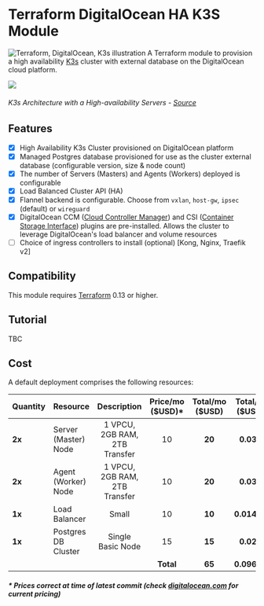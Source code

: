 # Terraform DigitalOcean HA K3S Module
![Terraform, DigitalOcean, K3s illustration](https://res.cloudinary.com/qunux/image/upload/v1618680649/terraform-digitalocean-k3s-repo-logo_wb-01_ar5ds4.svg)
A Terraform module to provision a high availability [K3s](https://k3s.io/) cluster with external database on the DigitalOcean cloud platform.

![](https://res.cloudinary.com/qunux/image/upload/v1618680903/k3s-architecture-ha-server_border_rjwhll.png)

###### *K3s Architecture with a High-availability Servers - [Source](https://rancher.com/docs/k3s/latest/en/architecture/#high-availability-k3s-server-with-an-external-db)*

## Features
* [x] High Availability K3s Cluster provisioned on DigitalOcean platform
* [x] Managed Postgres database provisioned for use as the cluster external database (configurable version, size & node count)
* [x] The number of Servers (Masters) and Agents (Workers) deployed is configurable
* [x] Load Balanced Cluster API (HA)
* [x] Flannel backend is configurable. Choose from `vxlan`, `host-gw`, `ipsec` (default) or `wireguard`
* [x] DigitalOcean CCM ([Cloud Controller Manager](https://github.com/digitalocean/digitalocean-cloud-controller-manager)) and CSI ([Container Storage Interface](https://github.com/digitalocean/csi-digitalocean)) plugins are pre-installed. Allows the cluster to leverage DigitalOcean's load balancer and volume resources
* [ ] Choice of ingress controllers to install (optional) [Kong, Nginx, Traefik v2]

## Compatibility

This module requires [Terraform](https://www.terraform.io/downloads.html) 0.13 or higher.

## Tutorial

TBC

## Cost

A default deployment comprises the following resources:

| Quantity | Resource | Description | Price/mo ($USD)* | Total/mo ($USD) | Total/hr ($USD) |
|------|-------------|:----:|:-----:|:-----:|:-----:|
| **2x** | Server (Master) Node | 1 VPCU, 2GB RAM, 2TB Transfer | 10 | **20** | **0.030** |
| **2x** | Agent (Worker) Node | 1 VPCU, 2GB RAM, 2TB Transfer | 10 | **20** | **0.030** |
| **1x** | Load Balancer | Small  | 10 | **10** | **0.01488** |
| **1x** | Postgres DB Cluster | Single Basic Node | 15 | **15** | **0.022** |
|  |  |  | **Total** | **65** | **0.09688** |
##### * Prices correct at time of latest commit (check [digitalocean.com](https://www.digitalocean.com/pricing/) for current pricing)